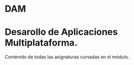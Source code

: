 # DAM
# Desarollo de Aplicaciones Multiplataforma.
Contenido de todas las asignaturas cursadas en el módulo.
